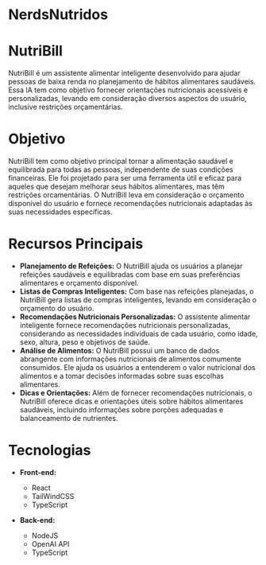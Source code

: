# NerdsNutridos

# NutriBill

NutriBill é um assistente alimentar inteligente desenvolvido para ajudar pessoas de baixa renda no planejamento de hábitos alimentares saudáveis. Essa IA tem como objetivo fornecer orientações nutricionais acessíveis e personalizadas, levando em consideração diversos aspectos do usuário, inclusive restrições orçamentárias.

# Objetivo

NutriBill tem como objetivo principal tornar a alimentação saudável e equilibrada para todas as pessoas, independente de suas condições financeiras. Ele foi projetado para ser uma ferramenta útil e eficaz para aqueles que desejam melhorar seus hábitos alimentares, mas têm restrições orcamentárias. O NutriBill leva em consideração o orçamento disponível do usuário e fornece recomendações nutricionais adaptadas às suas necessidades específicas.

# Recursos Principais

- **Planejamento de Refeições:** O NutriBill ajuda os usuários a planejar refeições saudáveis e equilibradas com base em suas preferências alimentares e orçamento disponível.
- **Listas de Compras Inteligentes:** Com base nas refeições planejadas, o NutriBill gera listas de compras inteligentes, levando em consideração o orçamento do usuário.
- **Recomendações Nutricionais Personalizadas:** O assistente alimentar inteligente fornece recomendações nutricionais personalizadas, considerando as necessidades individuais de cada usuário, como idade, sexo, altura, peso e objetivos de saúde.
- **Análise de Alimentos:** O NutriBill possui um banco de dados abrangente com informações nutricionais de alimentos comumente consumidos. Ele ajuda os usuários a entenderem o valor nutricional dos alimentos e a tomar decisões informadas sobre suas escolhas alimentares.
- **Dicas e Orientações:** Além de fornecer recomendações nutricionais, o NutriBill oferece dicas e orientações úteis sobre hábitos alimentares saudáveis, incluindo informações sobre porções adequadas e balanceamento de nutrientes.

# Tecnologias

- **Front-end:**
  - React
  - TailWindCSS
  - TypeScript

- **Back-end:**
  - NodeJS
  - OpenAI API
  - TypeScript
